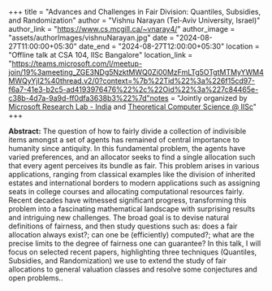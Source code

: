 +++
title = "Advances and Challenges in Fair Division: Quantiles, Subsidies, and Randomization"
author = "Vishnu Narayan (Tel-Aviv University, Israel)"
author_link = "https://www.cs.mcgill.ca/~vnaray4/"
author_image = "assets/authorImages/vishnuNarayan.jpg"
date = "2024-08-27T11:00:00+05:30"
date_end = "2024-08-27T12:00:00+05:30"
location = "Offline talk at CSA 104, IISc Bangalore"
location_link = "https://teams.microsoft.com/l/meetup-join/19%3ameeting_ZGE3NDg5NzktMWQ0Zi00MzFmLTg5OTgtMTMyYWM4MWQyYjI2%40thread.v2/0?context=%7b%22Tid%22%3a%226f15cd97-f6a7-41e3-b2c5-ad4193976476%22%2c%22Oid%22%3a%227c84465e-c38b-4d7a-9a9d-ff0dfa3638b3%22%7d"notes = "Jointly organized by <a href = "https://www.microsoft.com/en-us/research/lab/microsoft-research-india/" target= "_blank">Microsoft Research Lab - India</a> and <a href='https://www.csa.iisc.ac.in/theoretical-computer-science/' target= "_blank">Theoretical Computer Science @ IISc</a>"
+++

<b>Abstract:</b>
The question of how to fairly divide a collection of indivisible items amongst a set of agents has remained of central 
importance to humanity since antiquity. In this fundamental problem, the agents have varied preferences, and an 
allocator seeks to find a single allocation such that every agent perceives its bundle as fair. This problem arises 
in various applications, ranging from classical examples like the division of inherited estates and international 
borders to modern applications such as assigning seats in college courses and allocating computational resources 
fairly. Recent decades have witnessed significant progress, transforming this problem into a fascinating mathematical 
landscape with surprising results and intriguing new challenges. The broad goal is to devise natural definitions of 
fairness, and then study questions such as: does a fair allocation always exist?; can one be (efficiently) computed?; 
what are the precise limits to the degree of fairness one can guarantee? In this talk, I will focus on selected recent 
papers, highlighting three techniques (Quantiles, Subsidies, and Randomization) we use to extend the study of fair 
allocations to general valuation classes and resolve some conjectures and open problems..
